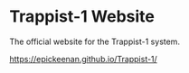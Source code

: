 # Trappist-1 Website
The official website for the Trappist-1 system.

https://epickeenan.github.io/Trappist-1/
